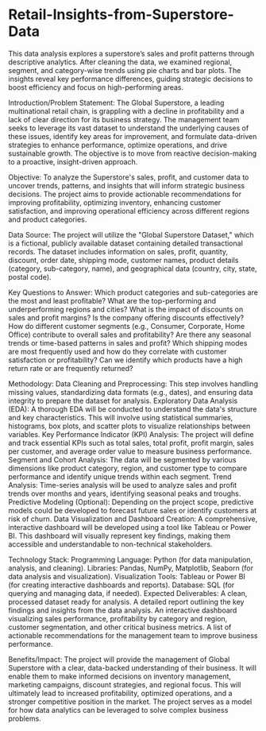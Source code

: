 # Retail-Insights-from-Superstore-Data
This data analysis explores a superstore’s sales and profit patterns through descriptive analytics. After cleaning the data, we examined regional, segment, and category-wise trends using pie charts and bar plots. The insights reveal key performance differences, guiding strategic decisions to boost efficiency and focus on high-performing areas.


Introduction/Problem Statement: The Global Superstore, a leading multinational retail chain, is grappling with a decline in profitability and a lack of clear direction for its business strategy. The management team seeks to leverage its vast dataset to understand the underlying causes of these issues, identify key areas for improvement, and formulate data-driven strategies to enhance performance, optimize operations, and drive sustainable growth. The objective is to move from reactive decision-making to a proactive, insight-driven approach.

Objective: To analyze the Superstore's sales, profit, and customer data to uncover trends, patterns, and insights that will inform strategic business decisions. The project aims to provide actionable recommendations for improving profitability, optimizing inventory, enhancing customer satisfaction, and improving operational efficiency across different regions and product categories.

Data Source: The project will utilize the "Global Superstore Dataset," which is a fictional, publicly available dataset containing detailed transactional records. The dataset includes information on sales, profit, quantity, discount, order date, shipping mode, customer names, product details (category, sub-category, name), and geographical data (country, city, state, postal code).

Key Questions to Answer:
Which product categories and sub-categories are the most and least profitable?
What are the top-performing and underperforming regions and cities?
What is the impact of discounts on sales and profit margins? Is the company offering discounts effectively?
How do different customer segments (e.g., Consumer, Corporate, Home Office) contribute to overall sales and profitability?
Are there any seasonal trends or time-based patterns in sales and profit?
Which shipping modes are most frequently used and how do they correlate with customer satisfaction or profitability?
Can we identify which products have a high return rate or are frequently returned?

Methodology:
Data Cleaning and Preprocessing: This step involves handling missing values, standardizing data formats (e.g., dates), and ensuring data integrity to prepare the dataset for analysis.
Exploratory Data Analysis (EDA): A thorough EDA will be conducted to understand the data's structure and key characteristics. This will involve using statistical summaries, histograms, box plots, and scatter plots to visualize relationships between variables.
Key Performance Indicator (KPI) Analysis: The project will define and track essential KPIs such as total sales, total profit, profit margin, sales per customer, and average order value to measure business performance.
Segment and Cohort Analysis: The data will be segmented by various dimensions like product category, region, and customer type to compare performance and identify unique trends within each segment.
Trend Analysis: Time-series analysis will be used to analyze sales and profit trends over months and years, identifying seasonal peaks and troughs.
Predictive Modeling (Optional): Depending on the project scope, predictive models could be developed to forecast future sales or identify customers at risk of churn.
Data Visualization and Dashboard Creation: A comprehensive, interactive dashboard will be developed using a tool like Tableau or Power BI. This dashboard will visually represent key findings, making them accessible and understandable to non-technical stakeholders.

Technology Stack:
Programming Language: Python (for data manipulation, analysis, and cleaning).
Libraries: Pandas, NumPy, Matplotlib, Seaborn (for data analysis and visualization).
Visualization Tools: Tableau or Power BI (for creating interactive dashboards and reports).
Database: SQL (for querying and managing data, if needed).
Expected Deliverables:
A clean, processed dataset ready for analysis.
A detailed report outlining the key findings and insights from the data analysis.
An interactive dashboard visualizing sales performance, profitability by category and region, customer segmentation, and other critical business metrics.
A list of actionable recommendations for the management team to improve business performance.

Benefits/Impact: The project will provide the management of Global Superstore with a clear, data-backed understanding of their business. It will enable them to make informed decisions on inventory management, marketing campaigns, discount strategies, and regional focus. This will ultimately lead to increased profitability, optimized operations, and a stronger competitive position in the market. The project serves as a model for how data analytics can be leveraged to solve complex business problems.

